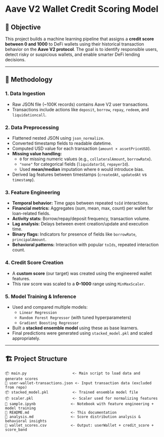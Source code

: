 # Aave V2 Wallet Credit Scoring Model

## 📌 Objective

This project builds a machine learning pipeline that assigns a **credit score between 0 and 1000** to DeFi wallets using their historical transaction behavior on the **Aave V2 protocol**. The goal is to identify responsible users, detect risky or suspicious wallets, and enable smarter DeFi lending decisions.

---

## 🧠 Methodology

### 1. Data Ingestion
- Raw JSON file (~100K records) contains Aave V2 user transactions.
- Transactions include actions like `deposit`, `borrow`, `repay`, `redeem`, and `liquidationcall`.

### 2. Data Preprocessing
- Flattened nested JSON using `json_normalize`.
- Converted timestamp fields to readable datetime.
- Computed USD value for each transaction (`amount × assetPriceUSD`).
- **Missing value handling:**
  - `0` for missing numeric values (e.g., `collateralAmount`, `borrowRate`).
  - `"none"` for categorical fields (`liquidatorId`, `repayerId`).
  - Used **mean/median** imputation where `0` would introduce bias.
- Derived lag features between timestamps (`createdAt`, `updatedAt` vs `timestamp`).

### 3. Feature Engineering
- **Temporal behavior:** Time gaps between repeated `toId` interactions.
- **Financial metrics:** Aggregates (sum, mean, max, count) per wallet for loan-related fields.
- **Activity stats:** Borrow/repay/deposit frequency, transaction volume.
- **Lag analysis:** Delays between event creation/update and execution time.
- **Binary flags:** Indicators for presence of fields like `borrowRate`, `principalAmount`.
- **Behavioral patterns:** Interaction with popular `toIds`, repeated interaction count.

### 4. Credit Score Creation
- A **custom score** (our target) was created using the engineered wallet features.
- This raw score was scaled to a **0–1000** range using `MinMaxScaler`.

### 5. Model Training & Inference
- Used and compared multiple models:
  - `Linear Regression`
  - `Random Forest Regressor` (with tuned hyperparameters)
  - `Gradient Boosting Regressor`
- Built a **stacked ensemble model** using these as base learners.
- Final predictions were generated using `stacked_model.pkl` and scaled appropriately.

---

## 🏗️ Project Structure

```text
📦 main.py                     <- Main script to load data and generate scores
📄 user-wallet-transactions.json <- Input transaction data (excluded from repo)
📦 stacked_model.pkl           <- Trained ensemble model file
📦 scaler.pkl                  <- Scaler used for normalizing features
📄 sample.ipynb                <- Notebook with feature engineering + model training
📄 README.md                   <- This documentation
📄 analysis.md                 <- Score distribution analysis & behavioral insights
📄 wallet_scores.csv           <- Output: userWallet + credit_score + score_band
